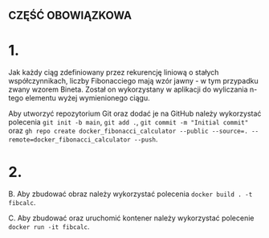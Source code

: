 ## CZĘŚĆ OBOWIĄZKOWA

# 1. 
Jak każdy ciąg zdefiniowany przez rekurencję liniową o stałych współczynnikach, liczby Fibonacciego mają wzór jawny - w tym przypadku zwany wzorem Bineta. Został on wykorzystany w aplikacji do wyliczania n-tego elementu wyżej wymienionego ciągu.

Aby utworzyć repozytorium Git oraz dodać je na GitHub należy wykorzystać polecenia ```git init -b main```, ```git add .```, ```git commit -m "Initial commit"``` oraz ```gh repo create docker_fibonacci_calculator --public --source=. --remote=docker_fibonacci_calculator --push```.

# 2.

B. 
Aby zbudować obraz należy wykorzystać polecenia ```docker build . -t fibcalc```.

C.
Aby zbudować oraz uruchomić kontener należy wykorzystać polecenie ```docker run -it fibcalc```.
